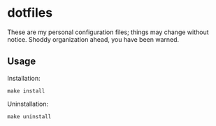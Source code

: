 # dotfiles

These are my personal configuration files; things may change without notice. Shoddy organization ahead, you have been warned.

## Usage

Installation:

```
make install
```

Uninstallation:

```
make uninstall
```
